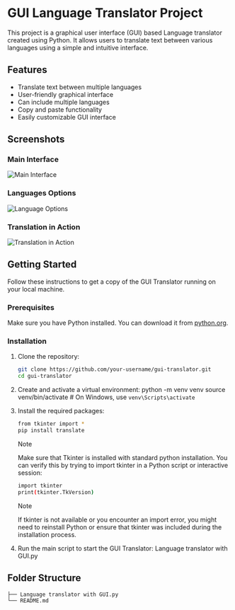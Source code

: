 # GUI Language Translator Project

This project is a graphical user interface (GUI) based Language translator created using Python. It allows users to translate text between various languages using a simple and intuitive interface.

## Features

- Translate text between multiple languages
- User-friendly graphical interface
- Can include multiple languages
- Copy and paste functionality
- Easily customizable GUI interface
  
## Screenshots

### Main Interface

![Main Interface](https://github.com/user-attachments/assets/88a6dc42-d034-40f9-af3f-7af3f9fba648)

### Languages Options

![Language Options](https://github.com/user-attachments/assets/0ed31a81-b376-4944-ad24-d89d7ad2a231)

### Translation in Action

![Translation in Action](https://github.com/user-attachments/assets/a73fc90f-8d07-4295-bf54-64af0ca329ae)


## Getting Started

Follow these instructions to get a copy of the GUI Translator running on your local machine.

### Prerequisites

Make sure you have Python installed. You can download it from [python.org](https://www.python.org/).

### Installation

1. Clone the repository:
   ```sh
   git clone https://github.com/your-username/gui-translator.git
   cd gui-translator

2. Create and activate a virtual environment:
   python -m venv venv
   source venv/bin/activate  # On Windows, use `venv\Scripts\activate`

3. Install the required packages:
   ```sh
   from tkinter import * 
   pip install translate
   ```
   > [!NOTE]
   > Make sure that Tkinter is installed with standard python installation. You can verify this by trying to import tkinter in a Python script or interactive session:
     ```sh
     import tkinter
     print(tkinter.TkVersion)
   ```
    > [!NOTE]
    > If tkinter is not available or you encounter an import error, you might need to reinstall Python or
      ensure that tkinter was included during the installation process.

4. Run the main script to start the GUI Translator:
   Language translator with GUI.py

## Folder Structure
```
├── Language translator with GUI.py
└── README.md
```


